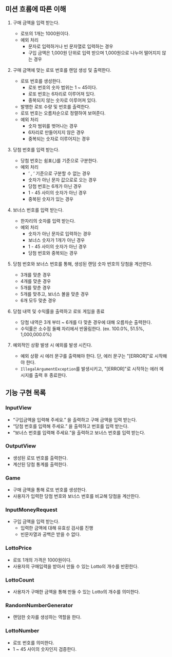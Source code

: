 ## 미션 흐름에 따른 이해

1. 구매 금액을 입력 받는다.
    - 로또의 1개는 1000원이다.
    - 예외 처리
        - 문자로 입력하거나 빈 문자열로 입력하는 경우
        - 구입 금액은 1,000원 단위로 입력 받으며 1,000원으로 나누어 떨어지지 않는 경우

2. 구매 금액에 맞는 로또 번호를 랜덤 생성 및 출력한다.
    - 로또 번호를 생성한다.
        - 로또 번호의 숫자 범위는 1 ~ 45이다.
        - 로또 번호는 6자리로 이루어져 있다.
        - 중복되지 않는 숫자로 이루어져 있다.
    - 발행한 로또 수량 및 번호를 출력한다.
    - 로또 번호는 오름차순으로 정렬하여 보여준다.
    - 예외 처리
        - 숫자 범위를 벗어나는 경우
        - 6자리로 만들어지지 않은 경우
        - 중복되는 숫자로 이루어지는 경우


3. 당첨 번호를 입력 받는다.
    - 당첨 번호는 쉼표(,)를 기준으로 구분한다.
    - 예외 처리
        - ‘ , ‘ 기준으로 구분할 수 없는 경우
        - 숫자가 아닌 문자 값으로로 오는 경우
        - 당첨 번호는 6개가 아닌 경우
        - 1 - 45 사이의 숫자가 아닌 경우
        - 중복된 숫자가 있는 경우

4. 보너스 번호를 입력 받는다.
    - 한자리의 숫자를 입력 받는다.
    - 예외 처리
        - 숫자가 아닌 문자로 입력하는 경우
        - 보너스 숫자가 1개가 아닌 경우
        - 1 - 45 사이의 숫자가 아닌 경우
        - 당첨 번호와 중복되는 경우

5. 당첨 번호와 보너스 번호를 통해, 생성된 랜덤 숫자 번호의 당첨을 계산한다.
    - 3개를 맞춘 경우
    - 4개를 맞춘 경우
    - 5개를 맞춘 경우
    - 5개를 맞추고, 보너스 볼을 맞춘 경우
    - 6개 모두 맞춘 경우

6. 당첨 내역 및 수익률을 출력하고 로또 게임을 종료
    - 당첨 내역은 3개 부터 ~ 6개를 다 맞춘 경우에 대해 오름차순 출력한다.
    - 수익률은 소수점 둘째 자리에서 반올림한다. (ex. 100.0%, 51.5%, 1,000,000.0%)

7. 예외적인 상황 발생 시 예외를 발생 시킨다.
    - 예외 상황 시 에러 문구를 출력해야 한다. 단, 에러 문구는 "[ERROR]"로 시작해야 한다.
    - `IllegalArgumentException`를 발생시키고, "[ERROR]"로 시작하는 에러 메시지를 출력 후 종료한다.

## 기능 구현 목록

### InputView

- “구입금액을 입력해 주세요.” 을 출력하고 구매 금액을 입력 받는다.
- “당첨 번호를 입력해 주세요.” 을 출력하고 번호를 입력 받는다.
- “보너스 번호를 입력해 주세요.”을 출력하고 보너스 번호를 입력 받는다.

### OutputView

- 생성된 로또 번호를 출력한다.
- 계산된 당첨 통계를 출력한다.

### Game

- 구매 금액을 통해 로또 번호를 생성한다.
- 사용자가 입력한 당첨 번호와 보너스 번호를 비교해 당첨을 계산한다.

### InputMoneyRequest

- 구입 금액을 입력 받는다.
    - 입력한 금액에 대해 유효성 검사를 진행
    - 빈문자열과 공백은 받을 수 없다.

### LottoPrice

- 로또 1개의 가격은 1000원이다.
- 사용자의 구매입력을 받아서 만들 수 있는 Lotto의 개수를 반환한다.

### LottoCount

- 사용자가 구매한 금액을 통해 만들 수 있는 Lotto의 개수를 의미한다.

### RandomNumberGenerator

- 랜덤한 숫자를 생성하는 역할을 한다.

### LottoNumber

- 로또 번호를 의미한다.
- 1 ~ 45 사이의 숫자인지 검증한다.
